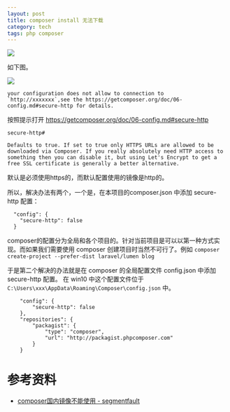 ```yaml
---
layout: post
title: composer install 无法下载
category: tech
tags: php composer
---
```


![](http://7vigrt.com1.z0.glb.clouddn.com/blog/pic/201702/logo-composer-transparent2.png)

如下图。

![](http://7vigrt.com1.z0.glb.clouddn.com/blog/pic/2011702/20170212211058.png)
    

    your configuration does not allow to connection to `http://xxxxxxx`,see the https://getcomposer.org/doc/06-config.md#secure-http for details.
    
按照提示打开 <https://getcomposer.org/doc/06-config.md#secure-http> 

    secure-http#

    Defaults to true. If set to true only HTTPS URLs are allowed to be downloaded via Composer. If you really absolutely need HTTP access to something then you can disable it, but using Let's Encrypt to get a free SSL certificate is generally a better alternative.
    
默认是必须使用https的，而默认配置使用的镜像是http的。 

所以，解决办法有两个，一个是，在本项目的composer.json 中添加 secure-http 配置：   

      "config": {
        "secure-http": false
      }

composer的配置分为全局和各个项目的。针对当前项目是可以以第一种方式实现。而如果我们需要使用 composer 创建项目时当然不可行了。例如 `composer create-project --prefer-dist laravel/lumen blog`

于是第二个解决的办法就是在 composer 的全局配置文件 config.json 中添加 secure-http 配置。  在 win10 中这个配置文件位于 `C:\Users\xxx\AppData\Roaming\Composer\config.json` 中。

        "config": {
    	    "secure-http": false
    	},
        "repositories": {
            "packagist": {
                "type": "composer",
                "url": "http://packagist.phpcomposer.com"
            }
        }

# 参考资料

* [composer国内镜像不能使用 - segmentfault](https://segmentfault.com/q/1010000004517793)
